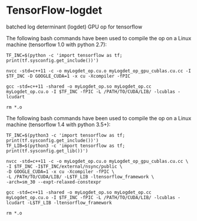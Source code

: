 # TensorFlow-logdet
batched log determinant (logdet) GPU op for tensorflow

The following bash commands have been used to compile the op on a Linux machine (tensorflow 1.0 with python 2.7):

    TF_INC=$(python -c 'import tensorflow as tf; print(tf.sysconfig.get_include())')

    nvcc -std=c++11 -c -o myLogdet_op.cu.o myLogdet_op_gpu_cublas.cu.cc -I $TF_INC -D GOOGLE_CUDA=1 -x cu -Xcompiler -fPIC

    gcc -std=c++11 -shared -o myLogdet_op.so myLogdet_op.cc myLogdet_op.cu.o -I $TF_INC -fPIC -L /PATH/TO/CUDA/LIB/ -lcublas -lcudart

    rm *.o

The following bash commands have been used to compile the op on a Linux machine (tensorflow 1.4 with python 3.5+):

    TF_INC=$(python3 -c 'import tensorflow as tf; print(tf.sysconfig.get_include())')
    TF_LIB=$(python3 -c 'import tensorflow as tf; print(tf.sysconfig.get_lib())')

    nvcc -std=c++11 -c -o myLogdet_op.cu.o myLogdet_op_gpu_cublas.cu.cc \
    -I $TF_INC -I$TF_INC/external/nsync/public \
    -D GOOGLE_CUDA=1 -x cu -Xcompiler -fPIC \
    -L /PATH/TO/CUDA/LIB/ -L$TF_LIB -ltensorflow_framework \
    -arch=sm_30 --expt-relaxed-constexpr

    gcc -std=c++11 -shared -o myLogdet_op.so myLogdet_op.cc myLogdet_op.cu.o -I $TF_INC -fPIC -L /PATH/TO/CUDA/LIB/ -lcublas -lcudart -L$TF_LIB -ltensorflow_framework

    rm *.o
